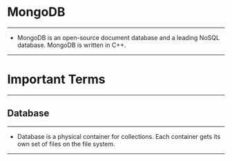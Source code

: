 # MongoDB

<hr>

- MongoDB is an open-source document database and a leading NoSQL database. MongoDB is written in C++.

<hr>

# Important Terms

<hr>

## Database

<hr>

- Database is a physical container for collections. Each container gets its own set of files on the file system.

<hr>
